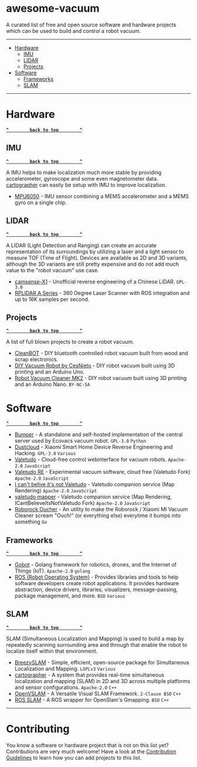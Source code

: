# awesome-vacuum

A curated list of free and open source software and hardware projects which can be used to build and control a robot vacuum.

--------------------

- [Hardware](#hardware)
  - [IMU](#imu)
  - [LIDAR](#lidar)
  - [Projects](#projects)
- [Software](#software)
  - [Frameworks](#frameworks)
  - [SLAM](#slam)

--------------------

# Hardware

**[`^        back to top        ^`](#)**

## IMU

**[`^        back to top        ^`](#)**

A IMU helps to make localization much more stable by providing accelerometer, gyroscope and some even magnetometer data.  
[cartographer](https://github.com/cartographer-project/cartographer) can easily be setup with IMU to improve localization.

- [MPU6050](https://playground.arduino.cc/Main/MPU-6050/) - IMU sensor combining a MEMS accelerometer and a MEMS gyro on a single chip.

## LIDAR

**[`^        back to top        ^`](#)**

A LIDAR (Light Detection and Ranging) can create an accurate representation of its surroundings by utilizing a laser and a light sensor to measure TOF (Time of Flight). Devices are available as 2D and 3D variants, although the 3D variants are still pretty expensive and do not add much value to the "robot vacuum" use case.

- [camsense-X1](https://github.com/Vidicon/camsense-X1) - Unofficial reverse engineering of a Chinese LiDAR. `GPL-3.0`
- [RPLIDAR A Series](https://www.slamtec.com/en/Lidar/A1) - 360 Degree Laser Scanner with ROS integration and up to 16K samples per second.

## Projects

**[`^        back to top        ^`](#)**

A list of full blown projects to create a robot vacuum.

- [CleanBOT](https://www.instructables.com/CleanBOT/) - DIY bluetooth controlled robot vacuum built from wood and scrap electronics.
- [DIY Vacuum Robot by CesNieto](https://www.instructables.com/Build-Your-Own-Vacuum-Robot/) - DIY robot vacuum built using 3D printing and an Arduino Uno.
- [Robot Vacuum Cleaner MK2](https://www.myminifactory.com/object/3d-print-101108) - DIY robot vacuum built using 3D printing and an Arduino Nano. `BY-NC-SA`

# Software

**[`^        back to top        ^`](#)**

- [Bumper](https://github.com/bmartin5692/bumper) - A standalone and self-hosted implementation of the central server used by Ecovacs vacuum robot. `GPL-3.0` `Python`
- [Dustcloud](https://github.com/dgiese/dustcloud) - Xiaomi Smart Home Device Reverse Engineering and Hacking. `GPL-3.0` `Various`
- [Valetudo](https://github.com/Hypfer/Valetudo) - Cloud-free control webinterface for vacuum robots. `Apache-2.0` `JavaScript`
- [Valetudo RE](https://github.com/rand256/valetudo) - Experimental vacuum software, cloud free (Valetudo Fork) `Apache-2.0` `JavaScript`
- [I can't belive it's not Valetudo](https://github.com/Hypfer/ICantBelieveItsNotValetudo) - Valetudo companion service (Map Rendering) `Apache-2.0` `JavaScript`
- [valetudo mapper](https://github.com/rand256/valetudo-mapper) - Valetudo companion service (Map Rendering, ICantBelieveItsNotValetudo Fork) `Apache-2.0` `JavaScript`
- [Roborock Oucher](https://github.com/porech/roborock-oucher) - An utility to make the Roborock / Xiaomi MI Vacuum Cleaner scream "Ouch!" (or everything else) everytime it bumps into something `Go`

## Frameworks

**[`^        back to top        ^`](#)**

- [Gobot](https://github.com/hybridgroup/gobot/) - Golang framework for robotics, drones, and the Internet of Things (IoT).  `Apache-2.0` `golang`
- [ROS (Robot Operating System)](https://wiki.ros.org/) - Provides libraries and tools to help software developers create robot applications. It provides hardware abstraction, device drivers, libraries, visualizers, message-passing, package management, and more. `BSD` `Various`

## SLAM

**[`^        back to top        ^`](#)**

SLAM (Simultaneous Localization and Mapping) is used to build a map by repeatedly scanning surrounding area and through that enable the robot to localize itself within that environment.

- [BreezySLAM](https://github.com/simondlevy/BreezySLAM) - Simple, efficient, open-source package for Simultaneous Localization and Mapping. `LGPLv3` `Various`
- [cartographer](https://github.com/cartographer-project/cartographer) - A system that provides real-time simultaneous localization and mapping (SLAM) in 2D and 3D across multiple platforms and sensor configurations. `Apache-2.0` `C++`
- [OpenVSLAM](https://github.com/xdspacelab/openvslam) - A Versatile Visual SLAM Framework. `2-Clause BSD` `C++`
- [ROS SLAM](https://github.com/ros-perception/slam_gmapping) - A ROS wrapper for OpenSlam's Gmapping. `BSD` `C++`

--------------------

# Contributing

You know a software or hardware project that is not on this list yet? Contributions are very much welcome! Have a look at the [Contribution Guidelines](.github/CONTRIBUTING.md) to learn how you can add projects to this list.
